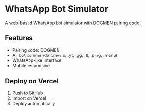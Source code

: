 # WhatsApp Bot Simulator

A web-based WhatsApp bot simulator with DOGMEN pairing code.

## Features
- Pairing code: DOGMEN
- All bot commands (.movie, .yt, .gg, .tt, .ping, .menu)
- WhatsApp-like interface
- Mobile responsive

## Deploy on Vercel
1. Push to GitHub
2. Import on Vercel
3. Deploy automatically
